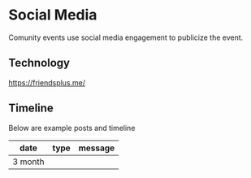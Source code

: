 Social Media
============

Comunity events use social media engagement to publicize the event.


Technology
----------

https://friendsplus.me/


Timeline
--------

Below are example posts and timeline

| date     | type | message |
|----------|------|---------|
| 3 month